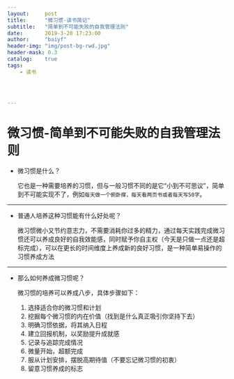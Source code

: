 ```yaml
---
layout:     post
title:      "微习惯-读书简记"
subtitle:   "简单到不可能失败的自我管理法则"
date:       2019-3-20 17:23:00
author:     "baiyf"
header-img: "img/post-bg-rwd.jpg"
header-mask: 0.3
catalog:    true
tags:
    - 读书




---
```


# 微习惯-简单到不可能失败的自我管理法则

- 微习惯是什么？

  它也是一种需要培养的习惯，但与一般习惯不同的是它“小到不可思议”，简单到不可能实现不了，例如`每天做一个俯卧撑，每天看两页书或者每天写50字`。


*****



- 普通人培养这种习惯能有什么好处呢？

  微习惯微小又节约意志力，不需要消耗你过多的精力，通过每天实践完成微习惯还可以养成良好的自我效能感，同时赋予你自主权（今天是只做一点还是超标完成），可以在更长的时间维度上养成新的良好习惯，是一种简单易操作的习惯养成方法




*****


- 那么如何养成微习惯呢？

  微习惯的培养可以养成八步，具体步骤如下：

  1. 选择适合你的微习惯和计划
  2. 挖掘每个微习惯的内在价值（找到是什么真正吸引你坚持下去）
  3. 明确习惯依据，将其纳入日程
  4. 建立回报机制，以奖励提升成就感
  5. 记录与追踪完成情况
  6. 微量开始，超额完成
  7. 服从计划安排，摆脱高期待值（不要忘记微习惯的初衷）
  8. 留意习惯养成的标志